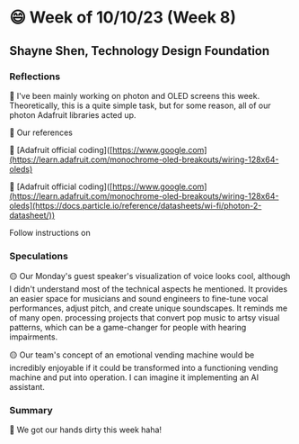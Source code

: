 # 😄 Week of 10/10/23 (Week 8)
## Shayne Shen, Technology Design Foundation

### Reflections

🔴 I've been mainly working on photon and OLED screens this week. Theoretically, this is a quite simple task, but for some reason, all of our photon Adafruit libraries acted up.

🔴 Our references

🔴 [Adafruit official coding]([https://www.google.com](https://learn.adafruit.com/monochrome-oled-breakouts/wiring-128x64-oleds)

🔴 [Adafruit official coding]([https://www.google.com](https://learn.adafruit.com/monochrome-oled-breakouts/wiring-128x64-oleds](https://docs.particle.io/reference/datasheets/wi-fi/photon-2-datasheet/))

Follow instructions on 


### Speculations

🟡 Our Monday's guest speaker's visualization of voice looks cool, although I didn't understand most of the technical aspects he mentioned. It provides an easier space for musicians and sound engineers to fine-tune vocal performances, adjust pitch, and create unique soundscapes. It reminds me of many open. processing projects that convert pop music to artsy visual patterns, which can be a game-changer for people with hearing impairments. 

🟡 Our team's concept of an emotional vending machine would be incredibly enjoyable if it could be transformed into a functioning vending machine and put into operation. I can imagine it implementing an AI assistant. 

### Summary

🔵 We got our hands dirty this week haha! 
